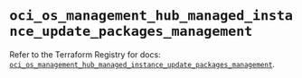 # `oci_os_management_hub_managed_instance_update_packages_management`

Refer to the Terraform Registry for docs: [`oci_os_management_hub_managed_instance_update_packages_management`](https://registry.terraform.io/providers/hashicorp/oci/7.19.0/docs/resources/os_management_hub_managed_instance_update_packages_management).
